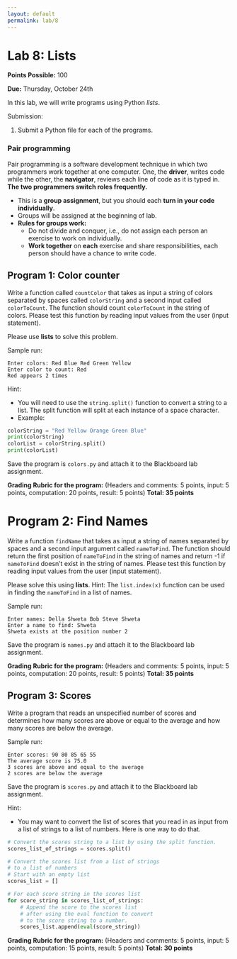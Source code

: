 ```yaml
---
layout: default
permalink: lab/8
---
```


# Lab 8: Lists

__Points Possible:__ 100

__Due:__ Thursday, October 24th

In this lab, we will write programs using Python _lists_.

Submission:
1.	Submit a Python file for each of the programs.

### Pair programming

Pair programming is a software development technique in which two programmers work together at one computer. One, the **driver**, writes code while the other, the **navigator**, reviews each line of code as it is typed in. **The two programmers switch roles frequently.**

* This is a **group assignment**, but you should each **turn in your code individually**. 
* Groups will be assigned at the beginning of lab.
* **Rules for groups work:**
    * Do not divide and conquer, i.e., do not assign each person an exercise to work on individually.
    * **Work together** on **each** exercise and share responsibilities, each person should have a chance to write code.

## Program 1: Color counter

Write a function called `countColor` that takes as input a string of colors separated by spaces called `colorString` and a second input called `colorToCount`. The function should count `colorToCount` in the string of colors. Please test this function by reading input values from the user (input statement).

Please use __lists__ to solve this problem.

Sample run:
```
Enter colors: Red Blue Red Green Yellow
Enter color to count: Red
Red appears 2 times
```

Hint:
* You will need to use the `string.split()` function to convert a string to a list. The split function will split at each instance of a space character.  
* Example:

```python
colorString = "Red Yellow Orange Green Blue"
print(colorString)
colorList = colorString.split()
print(colorList)
```

Save the program is `colors.py` and attach it to the Blackboard lab assignment.

**Grading Rubric for the program:**
(Headers and comments: 5 points, input: 5 points, computation: 20 points, result: 5 points)
**Total: 35 points**

# Program 2: Find Names

Write a function `findName` that takes as input a string of names separated by spaces and a second input argument called `nameToFind`. The function should return the first position of `nameToFind` in the string of names and return -1 if `nameToFind` doesn’t exist in the string of names. Please test this function by reading input values from the user (input statement).

Please solve this using __lists__.
Hint: The `list.index(x)` function can be used in finding the `nameToFind` in a list of names.

Sample run:
```
Enter names: Della Shweta Bob Steve Shweta
Enter a name to find: Shweta
Shweta exists at the position number 2
```

Save the program is `names.py` and attach it to the Blackboard lab assignment.

**Grading Rubric for the program:**
(Headers and comments: 5 points, input: 5 points, computation: 20 points, result: 5 points)
**Total: 35 points**

## Program 3: Scores

Write a program that reads an unspecified number of scores and determines how many scores are above or equal to the average and how many scores are below the average. 

Sample run:
```
Enter scores: 90 80 85 65 55
The average score is 75.0
3 scores are above and equal to the average
2 scores are below the average
```

Save the program is `scores.py` and attach it to the Blackboard lab assignment.


Hint: 
* You may want to convert the list of scores that you read in as input from a list of strings to a list of numbers. Here is one way to do that.

```python
# Convert the scores string to a list by using the split function.
scores_list_of_strings = scores.split()

# Convert the scores list from a list of strings
# to a list of numbers
# Start with an empty list
scores_list = []

# For each score string in the scores list
for score_string in scores_list_of_strings:
    # Append the score to the scores list
    # after using the eval function to convert
    # to the score string to a number.
    scores_list.append(eval(score_string))
```

**Grading Rubric for the program:**
(Headers and comments: 5 points, input: 5 points, computation: 15 points, result: 5 points)
**Total: 30 points**



